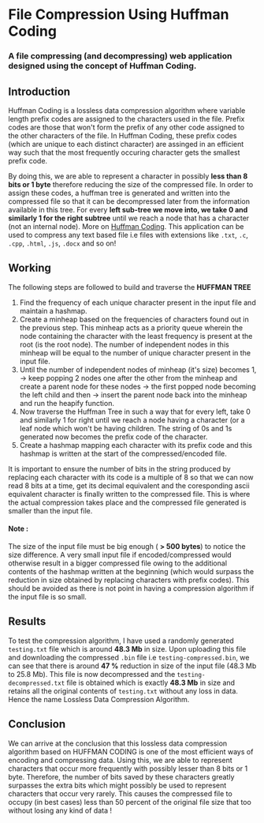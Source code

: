 # File Compression Using Huffman Coding


### A file compressing (and decompressing) web application designed using the concept of Huffman Coding.


## Introduction
Huffman Coding is a lossless data compression algorithm where variable length prefix codes are assigned to the characters used in the file. Prefix codes are those that won't form the prefix of any other code assigned to the other characters of the file. In Huffman Coding, these prefix codes (which are unique to each distinct character) are assinged in an efficient way such that the most frequently occuring character gets the smallest prefix code. 



By doing this, we are able to represent a character in possibly <strong>less than 8 bits or 1 byte</strong> therefore reducing the size of the compressed file. In order to assign these codes, a huffman tree is generated and written into the compressed file so that it can be decompressed later from the information available in this tree. For every <strong>left sub-tree we move into, we take 0 and similarly 1 for the right subtree</strong> until we reach a node that has a character (not an internal node).  More on [Huffman Coding](https://www.geeksforgeeks.org/huffman-coding-greedy-algo-3/). This application can be used to compress any text based file i.e files with extensions like ```.txt```, ```.c```, ```.cpp```, ```.html```, ```.js```, ```.docx``` and so on!


## Working
The following steps are followed to build and traverse the <strong>HUFFMAN TREE</strong>
<ol>
  <li>Find the frequency of each unique character present in the input file and maintain a hashmap.</li>
  <li>Create a minheap based on the frequencies of characters found out in the previous step. This minheap acts as a priority queue wherein the node containing the character with the least frequency is present at the root (is the root node). The number of independent nodes in this minheap will be equal to the number of unique character present in the input file.</li>
  <li>Until the number of independent nodes of minheap (it's size) becomes 1, -> keep popping 2 nodes one after the other from the minheap and create a parent node for these nodes -> the first popped node becoming the left child and then  -> insert the parent node back into the minheap and run the heapify function.</li>
  <li>Now traverse the Huffman Tree in such a way that for every left, take 0 and similarly 1 for right until we reach a node having a character (or a leaf node which won't be having children. The string of 0s and 1s generated now becomes the prefix code of the character. </li>
  <li>Create a hashmap mapping each character with its prefix code and this hashmap is written at the start of the compressed/encoded file.</li>
</ol>


It is important to ensure the number of bits in the string produced by replacing each character with its code is a multiple of 8 so that we can now read 8 bits at a time, get its decimal equivalent and the coresponding ascii equivalent character is finally written to the compressed file. This is where the actual compression takes place and the compressed file generated is smaller than the input file.<br>



#### Note : 
The size of the input file must be big enough ( <strong>> 500 bytes</strong>) to notice the size difference. A very small input file if encoded/compressed would otherwise result in a bigger compressed file owing to the additional contents of the hashmap written at the beginning (which would surpass the reduction in size obtained by replacing characters with prefix codes). This should be avoided as there is not point in having a compression algorithm if the input file is so small.

## Results
To test the compression algorithm, I have used a randomly generated ```testing.txt``` file which is around <strong>48.3 Mb</strong> in size. Upon uploading this file and downloading the compressed ```.bin``` file i.e ```testing-compressed.bin```, we can see that there is around <strong>47 %</strong> reduction in size of the input file (48.3 Mb to 25.8 Mb). This file is now decompressed and the ```testing-decompressed.txt``` file is obtained which is exactly <strong>48.3 Mb</strong> in size and retains all the original contents of ```testing.txt``` without any loss in data. Hence the name Lossless Data Compression Algorithm.


## Conclusion
We can arrive at the conclusion that this lossless data compression algorithm based on HUFFMAN CODING is one of the most efficient ways of encoding and compressing data. Using this, we are able to represent characters that occur more frequently with possibly lesser than 8 bits or 1 byte. Therefore, the number of bits saved by these characters greatly surpasses the extra bits which might possibly be used to represent characters that occur very rarely. This causes the compressed file to occupy (in best cases) less than 50 percent of the original file size that too without losing any kind of data !

